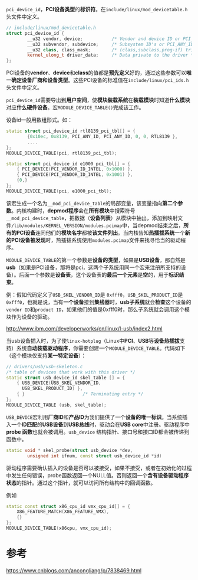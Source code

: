 
`pci_device_id`，**PCI设备类型**的**标识符**。在`include/linux/mod_devicetable.h`头文件中定义。

```cpp
// include/linux/mod_devicetable.h
struct pci_device_id {
        __u32 vendor, device;           /* Vendor and device ID or PCI_ANY_ID*/
        __u32 subvendor, subdevice;     /* Subsystem ID's or PCI_ANY_ID */
        __u32 class, class_mask;        /* (class,subclass,prog-if) triplet */
        kernel_ulong_t driver_data;     /* Data private to the driver */
};
```

PCI设备的**vendor**、**device**和**class**的值都是**预先定义**好的，通过这些参数可以**唯一确定设备厂商和设备类型**。这些PCI设备的标准值在`include/linux/pci_ids.h`头文件中定义。

`pci_device_id`需要导出到**用户空间**，使**模块装载系统**在**装载模块**时知道**什么模块**对应**什么硬件设备**。宏`MODULE_DEVICE_TABLE()`完成该工作。

设备id一般用数组形式。如：

```cpp
static struct pci_device_id rtl8139_pci_tbl[] = {
        {0x10ec, 0x8139, PCI_ANY_ID, PCI_ANY_ID, 0, 0, RTL8139 },
        ....
};
MODULE_DEVICE_TABLE(pci, rtl8139_pci_tbl);

static struct pci_device_id e1000_pci_tbl[] = {
    { PCI_DEVICE(PCI_VENDOR_ID_INTEL, 0x1000) },
    { PCI_DEVICE(PCI_VENDOR_ID_INTEL, 0x1001) },
    {0,}
};
MODULE_DEVICE_TABLE(pci, e1000_pci_tbl); 
```

该宏生成一个名为`__mod_pci_device_table`的局部变量，该变量指向**第二个参数**。内核构建时，**depmod程序**会在**所有模块**中搜索符号`__mod_pci_device_table`，把数据（**设备列表**）从模块中抽出，添加到映射文件`/lib/modules/KERNEL_VERSION/modules.pcimap`中，当depmod结束之后，**所有的PCI设备**连同他们的**模块名字**都被**该文件列出**。当内核告知**热插拔系统**一个**新的PCI设备被发现**时，热插拔系统使用`modules.pcimap`文件来找寻恰当的驱动程序。

`MODULE_DEVICE_TABLE`的第一个参数是**设备的类型**，如果是**USB设备**，那自然是**usb**（如果是PCI设备，那将是pci，这两个子系统用同一个宏来注册所支持的设备）。后面一个参数是**设备表**，这个设备表的**最后一个元素**是**空**的，用于**标识结束**。

例：假如代码定义了`USB_SKEL_VENDOR_ID`是 `0xfff0`，`USB_SKEL_PRODUCT_ID`是`0xfff0`，也就是说，当有**一个设备**接到**集线器**时，**usb子系统**就会**检查**这个设备的 `vendor ID`和`product ID`，如果他们的值是0xfff0时，那么子系统就会调用这个模块作为设备的驱动。

http://www.ibm.com/developerworks/cn/linux/l-usb/index2.html

当usb设备插入时，为了使`linux-hotplug`（Linux中**PCI**、**USB**等**设备热插拔**支持）系统**自动装载驱动程序**，你需要创建一个`MODULE_DEVICE_TABLE`。代码如下（这个模块仅支持**某一特定设备**）：

```cpp
// drivers/usb/usb-skeleton.c
/* table of devices that work with this driver */
static struct usb_device_id skel_table [] = {
    { USB_DEVICE(USB_SKEL_VENDOR_ID,
      USB_SKEL_PRODUCT_ID) },
    { }                      /* Terminating entry */
};
MODULE_DEVICE_TABLE (usb, skel_table);
```

`USB_DEVICE`宏利用**厂商ID**和**产品ID**为我们提供了一个**设备的唯一标识**。当系统插入一个**ID匹配**的**USB设备**到**USB总线**时，驱动会在**USB core**中注册。驱动程序中**probe 函数**也就会被调用。`usb_device` 结构指针、接口号和接口ID都会被传递到函数中。

```cpp
static void * skel_probe(struct usb_device *dev,
        unsigned int ifnum, const struct usb_device_id *id)
```

驱动程序需要确认插入的设备是否可以被接受，如果不接受，或者在初始化的过程中发生任何错误，probe函数返回一个NULL值。否则返回一个**含有设备驱动程序状态**的指针。通过这个指针，就可以访问所有结构中的回调函数。


例如

```cpp
static const struct x86_cpu_id vmx_cpu_id[] = {
    X86_FEATURE_MATCH(X86_FEATURE_VMX),
    {}
};
MODULE_DEVICE_TABLE(x86cpu, vmx_cpu_id);
```


# 参考

https://www.cnblogs.com/ancongliang/p/7838469.html